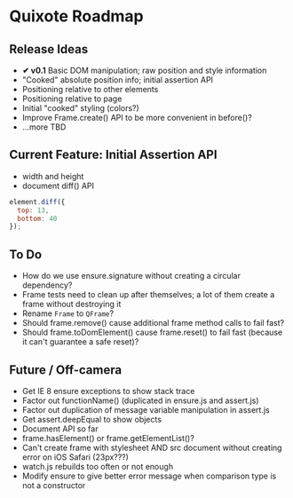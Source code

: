 # Quixote Roadmap

## Release Ideas

* **✔ v0.1** Basic DOM manipulation; raw position and style information
* "Cooked" absolute position info; initial assertion API
* Positioning relative to other elements
* Positioning relative to page
* Initial "cooked" styling (colors?)
* Improve Frame.create() API to be more convenient in before()?
* ...more TBD


## Current Feature: Initial Assertion API

* width and height
* document diff() API

```javascript
element.diff({
  top: 13,
  bottom: 40
});
```

## To Do
* How do we use ensure.signature without creating a circular dependency?
* Frame tests need to clean up after themselves; a lot of them create a frame without destroying it
* Rename `Frame` to `QFrame`?
* Should frame.remove() cause additional frame method calls to fail fast?
* Should frame.toDomElement() cause frame.reset() to fail fast (because it can't guarantee a safe reset)?


## Future / Off-camera

* Get IE 8 ensure exceptions to show stack trace
* Factor out functionName() (duplicated in ensure.js and assert.js)
* Factor out duplication of message variable manipulation in assert.js
* Get assert.deepEqual to show objects
* Document API so far
* frame.hasElement() or frame.getElementList()?
* Can't create frame with stylesheet AND src document without creating error on iOS Safari (23px???)
* watch.js rebuilds too often or not enough
* Modify ensure to give better error message when comparison type is not a constructor
